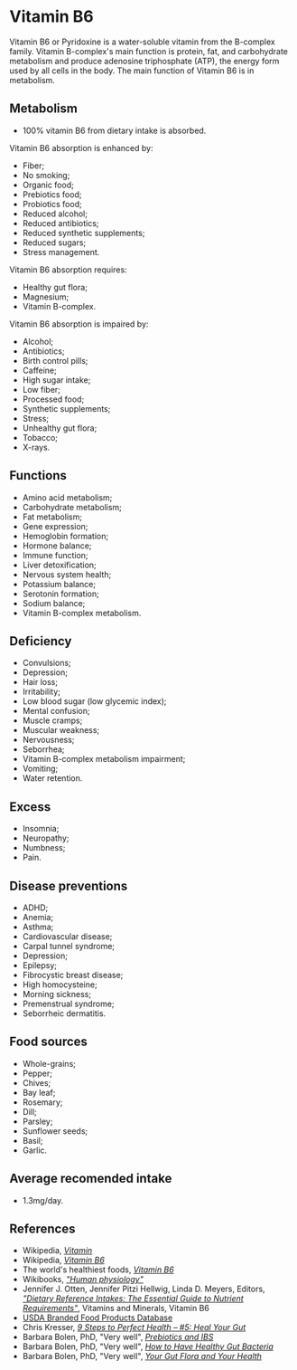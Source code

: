 # Vitamin B6
Vitamin B6 or Pyridoxine is a water-soluble vitamin from the B-complex family. Vitamin B-complex's main function is protein, fat, and carbohydrate metabolism and produce adenosine triphosphate (ATP), the energy form used by all cells in the body. The main function of Vitamin B6 is in metabolism.

## Metabolism
- 100% vitamin B6 from dietary intake is absorbed.

Vitamin B6 absorption is enhanced by:
- Fiber;
- No smoking;
- Organic food;
- Prebiotics food;
- Probiotics food;
- Reduced alcohol;
- Reduced antibiotics;
- Reduced synthetic supplements;
- Reduced sugars;
- Stress management.

Vitamin B6 absorption requires:
- Healthy gut flora;
- Magnesium;
- Vitamin B-complex.

Vitamin B6 absorption is impaired by:
- Alcohol;
- Antibiotics;
- Birth control pills;
- Caffeine;
- High sugar intake;
- Low fiber;
- Processed food;
- Synthetic supplements;
- Stress;
- Unhealthy gut flora;
- Tobacco;
- X-rays.

## Functions
- Amino acid metabolism;
- Carbohydrate metabolism;
- Fat metabolism;
- Gene expression;
- Hemoglobin formation;
- Hormone balance;
- Immune function;
- Liver detoxification;
- Nervous system health;
- Potassium balance;
- Serotonin formation;
- Sodium balance;
- Vitamin B-complex metabolism.

## Deficiency
- Convulsions;
- Depression;
- Hair loss;
- Irritability;
- Low blood sugar (low glycemic index);
- Mental confusion;
- Muscle cramps;
- Muscular weakness;
- Nervousness;
- Seborrhea;
- Vitamin B-complex metabolism impairment;
- Vomiting;
- Water retention.

## Excess
- Insomnia;
- Neuropathy;
- Numbness;
- Pain.

## Disease preventions
- ADHD;
- Anemia;
- Asthma;
- Cardiovascular disease;
- Carpal tunnel syndrome;
- Depression;
- Epilepsy;
- Fibrocystic breast disease;
- High homocysteine;
- Morning sickness;
- Premenstrual syndrome;
- Seborrheic dermatitis.

## Food sources
- Whole-grains;
- Pepper;
- Chives;
- Bay leaf;
- Rosemary;
- Dill;
- Parsley;
- Sunflower seeds;
- Basil;
- Garlic.

## Average recomended intake
- 1.3mg/day.

## References
- Wikipedia, [_Vitamin_](https://en.wikipedia.org/wiki/Vitamin)
- Wikipedia, [_Vitamin B6_](https://en.wikipedia.org/wiki/Vitamin_B6)
- The world's healthiest foods, [_Vitamin B6_](http://www.whfoods.com/genpage.php?tname=nutrient&dbid=108)
- Wikibooks, [_"Human physiology"_](https://en.Wikibooks.org/wiki/Human_Physiology/Nutrition#Vitamins)
- Jennifer J. Otten, Jennifer Pitzi Hellwig, Linda D. Meyers, Editors, 
[_"Dietary Reference Intakes: The Essential Guide to Nutrient Requirements"_](https://www.amazon.com/Dietary-Reference-Intakes-Essential-Requirements/dp/0309157420), Vitamins and Minerals, Vitamin B6
- [USDA Branded Food Products Database](https://ndb.nal.usda.gov/ndb/nutrients/report?nutrient1=415&nutrient2=&nutrient3=&&max=1000&subset=0&offset=0&sort=c&totCount=7669&measureby=g)
- Chris Kresser, [_9 Steps to Perfect Health – #5: Heal Your Gut_](https://chriskresser.com/9-steps-to-perfect-health-5-heal-your-gut/)
- Barbara Bolen, PhD, "Very well", [_Prebiotics and IBS_](https://www.verywell.com/prebiotics-and-ibs-1944748)
- Barbara Bolen, PhD, "Very well", [_How to Have Healthy Gut Bacteria_](https://www.verywell.com/how-to-have-healthy-gut-bacteria-1945326)
- Barbara Bolen, PhD, "Very well", [_Your Gut Flora and Your Health_](https://www.verywell.com/what-are-your-gut-flora-1944914)